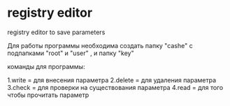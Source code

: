 # registry editor
registry editor to save parameters
<p>Для работы программы необходима создать папку "cashe" с подпапками "root" и "user" , и папку "key"</p>
<p>команды для программы:</p>
<p>
  1.write = для внесения параметра
  2.delete = для удаления параметра
  3.check = для проверки на существования параметра
  4.read = для того чтобы прочитать параметр
</p>

